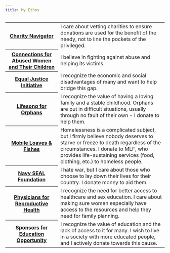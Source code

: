 ```yaml
---
title: My Ethos
---
```


<table class="table offwhite-bg">
<tbody>
  <tr>
    <th width="33%">
      <a href="https://www.charitynavigator.org/">
        <span class="title is-6">Charity Navigator</span>
      </a>
    </th>
    <td>
      <span>I care about vetting charities to ensure donations are used for the benefit of the needy, not to line the pockets of the privileged.</span>
    </td>
  </tr>
  <tr>
    <th width="33%">
      <a href="https://www.cawc.org/">
        <span class="title is-6">Connections for Abused Women and Their Children</span>
      </a>
    </th>
    <td>
      <span>I believe in fighting against abuse and helping its victims.</span>
    </td>
  </tr>
  <tr>
    <th width="33%">
      <a href="https://eji.org/">
        <span class="title is-6">Equal Justice Initiative</span>
      </a>
    </th>
    <td>
      <span>I recognize the economic and social disadvantages of many and want to help bridge this gap.</span>
    </td>
  </tr>
  <tr>
    <th width="33%">
      <a href="https://lifesong.org/">
        <span class="title is-6">Lifesong for Orphans</span>
      </a>
    </th>
    <td>
      <span>I recognize the value of having a loving family and a stable childhood. Orphans are put in difficult situations, usually through no fault of their own - I donate to help them.</span>
    </td>
  </tr>
  <tr>
    <th width="33%">
      <a href="https://mlf.org/">
        <span class="title is-6">Mobile Loaves & Fishes</span>
      </a>
    </th>
    <td>
      <span>Homelessness is a complicated subject, but I firmly believe nobody deserves to starve or freeze to death regardless of the circumstances. I donate to MLF, who provides life-sustaining services (food, clothing, etc.) to homeless people.</span>
    </td>
  </tr>
  <tr>
    <th width="33%">
      <a href="https://www.navysealfoundation.org/">
        <span class="title is-6">Navy SEAL Foundation</span>
      </a>
    </th>
    <td>
      <span>I hate war, but I care about those who choose to lay down their lives for their country. I donate money to aid them.</span>
    </td>
  </tr>
  <tr>
    <th width="33%">
      <a href="https://prh.org/">
        <span class="title is-6">Physicians for Reproductive Health</span>
      </a>
    </th>
    <td>
      <span>I recognize the need for better access to healthcare and sex education. I care about making sure women especially have access to the resources and help they need for family planning.</span>
    </td>
  </tr>
  <tr>
    <th width="33%">
      <a href="https://www.seo-usa.org/">
        <span class="title is-6">Sponsors for Education Opportunity</span>
      </a>
    </th>
    <td>
      <span>I recognize the value of education and the lack of access to it for many. I wish to live in a society with more educated people, and I actively donate towards this cause.</span>
    </td>
  </tr>
</tbody>
</table>
